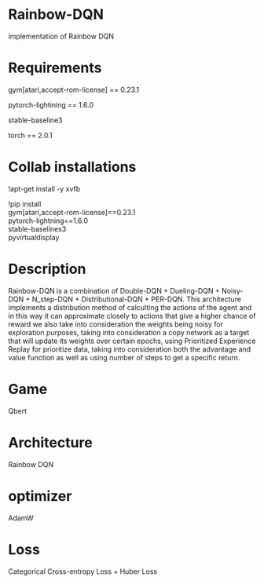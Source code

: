 # Rainbow-DQN
implementation of Rainbow DQN

# Requirements
gym[atari,accept-rom-license] == 0.23.1

pytorch-lightining == 1.6.0

stable-baseline3

torch == 2.0.1

# Collab installations
!apt-get install -y xvfb

!pip install \
  gym[atari,accept-rom-license]==0.23.1 \
  pytorch-lightning==1.6.0 \
  stable-baselines3 \
  pyvirtualdisplay


# Description
Rainbow-DQN is a combination of Double-DQN + Dueling-DQN + Noisy-DQN + N_step-DQN + Distributional-DQN + PER-DQN. This architecture implements a distribution method of calculting the actions of the agent and in this way it can approximate closely to actions that give a higher chance of reward we also take into consideration the weights being noisy for exploration purposes, taking into consideration a copy network as a target that will update its weights over certain epochs, using Prioritized Experience Replay for prioritize data, taking into consideration both the advantage and value function as well as using number of steps to get a specific return.

# Game
Qbert

# Architecture
Rainbow DQN

# optimizer
AdamW

# Loss
Categorical Cross-entropy Loss + Huber Loss
